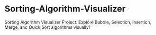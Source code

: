 # Sorting-Algorithm-Visualizer
Sorting Algorithm Visualizer Project: Explore Bubble, Selection, Insertion, Merge, and Quick Sort algorithms visually!
